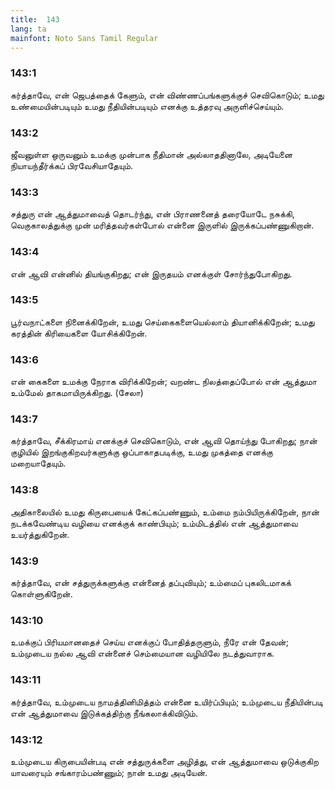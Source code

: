 ```yaml
---
title:  143
lang: ta
mainfont: Noto Sans Tamil Regular
---
```


###  143:1

கர்த்தாவே, என் ஜெபத்தைக் கேளும், என் விண்ணப்பங்களுக்குச் செவிகொடும்; உமது உண்மையின்படியும் உமது நீதியின்படியும் எனக்கு உத்தரவு அருளிச்செய்யும்.

###  143:2

ஜீவனுள்ள ஒருவனும் உமக்கு முன்பாக நீதிமான் அல்லாததினாலே, அடியேனை நியாயந்தீர்க்கப் பிரவேசியாதேயும்.

###  143:3

சத்துரு என் ஆத்துமாவைத் தொடர்ந்து, என் பிராணனைத் தரையோடே நசுக்கி, வெகுகாலத்துக்கு முன் மரித்தவர்கள்போல் என்னை இருளில் இருக்கப்பண்ணுகிறான்.

###  143:4

என் ஆவி என்னில் தியங்குகிறது; என் இருதயம் எனக்குள் சோர்ந்துபோகிறது.

###  143:5

பூர்வநாட்களை நினைக்கிறேன், உமது செய்கைகளையெல்லாம் தியானிக்கிறேன்; உமது கரத்தின் கிரியைகளை யோசிக்கிறேன்.

###  143:6

என் கைகளை உமக்கு நேராக விரிக்கிறேன்; வறண்ட நிலத்தைப்போல் என் ஆத்துமா உம்மேல் தாகமாயிருக்கிறது. (சேலா)

###  143:7

கர்த்தாவே, சீக்கிரமாய் எனக்குச் செவிகொடும், என் ஆவி தொய்ந்து போகிறது; நான் குழியில் இறங்குகிறவர்களுக்கு ஒப்பாகாதபடிக்கு, உமது முகத்தை எனக்கு மறையாதேயும்.

###  143:8

அதிகாலையில் உமது கிருபையைக் கேட்கப்பண்ணும், உம்மை நம்பியிருக்கிறேன், நான் நடக்கவேண்டிய வழியை எனக்குக் காண்பியும்; உம்மிடத்தில் என் ஆத்துமாவை உயர்த்துகிறேன்.

###  143:9

கர்த்தாவே, என் சத்துருக்களுக்கு என்னைத் தப்புவியும்; உம்மைப் புகலிடமாகக் கொள்ளுகிறேன்.

###  143:10

உமக்குப் பிரியமானதைச் செய்ய எனக்குப் போதித்தருளும், நீரே என் தேவன்; உம்முடைய நல்ல ஆவி என்னைச் செம்மையான வழியிலே நடத்துவாராக.

###  143:11

கர்த்தாவே, உம்முடைய நாமத்தினிமித்தம் என்னை உயிர்ப்பியும்; உம்முடைய நீதியின்படி என் ஆத்துமாவை இடுக்கத்திற்கு நீங்கலாக்கிவிடும்.

###  143:12

உம்முடைய கிருபையின்படி என் சத்துருக்களை அழித்து, என் ஆத்துமாவை ஒடுக்குகிற யாவரையும் சங்காரம்பண்ணும்; நான் உமது அடியேன்.

